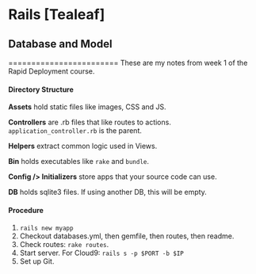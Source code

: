 # Rails [Tealeaf]
## Database and Model
========================
These are my notes from week 1 of the Rapid Deployment course.

#### Directory Structure
**Assets** hold static files like images, CSS and JS.

**Controllers** are .rb files that like routes to actions. `application_controller.rb` is the parent.

**Helpers** extract common logic used in Views.

**Bin** holds executables like `rake` and `bundle`.

**Config /> Initializers** store apps that your source code can use.

**DB** holds sqlite3 files. If using another DB, this will be empty.

#### Procedure
1. `rails new myapp`
2. Checkout databases.yml, then gemfile, then routes, then readme.
3. Check routes: `rake routes`. 
4. Start server. For Cloud9: `rails s -p $PORT -b $IP`
5. Set up Git.

